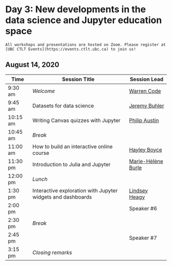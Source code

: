 # Day 3: New developments in the data science and Jupyter education space

```{important}
All workshops and presentations are hosted on Zoom. Please register at [UBC CTLT Events](https://events.ctlt.ubc.ca) to join us!
```

## August 14, 2020

| Time | Session Title | Session Lead |
| -- | -- | -- |
| 9:30 am  | *Welcome* | [Warren Code](speakers.html#warren-code) |
| 9:45 am | Datasets for data science | [Jeremy Buhler](speakers.html#jeremy-buhler) |
| 10:15 am | Writing Canvas quizzes with Jupyter | [Philip Austin](speakers.html#philip-austin) |
| 10:45 am | *Break* | |
| 11:00 am | How to build an interactive online course | [Hayley Boyce](speakers.html#hayley-boyce) |
| 11:30 pm | Introduction to Julia and Jupyter | [Marie-Hélène Burle](speakers.html#marie-helene-burle) |
| 12:00 pm | *Lunch* | |
| 1:30 pm  | Interactive exploration with Jupyter widgets and dashboards | [Lindsey Heagy](speakers.html#lindsey-heagy) |
| 2:00 pm  | | Speaker #6 |
| 2:30 pm  | *Break* | |
| 2:45 pm  | | Speaker #7 |
| 3:15 pm  | *Closing remarks* | |
